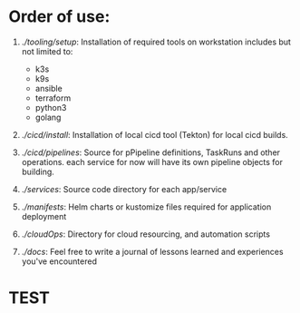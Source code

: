 # Order of use:

1. *./tooling/setup*:         Installation of required tools on workstation includes but not limited to:
    -   k3s
    -   k9s
    -   ansible
    -   terraform
    -   python3
    -   golang



2. *./cicd/install*:          Installation of local cicd tool (Tekton) for local cicd builds.


3. *./cicd/pipelines*:        Source for pPipeline definitions, TaskRuns and other operations.
                              each service for now will have its own pipeline objects for building.

4. *./services*:              Source code directory for each app/service


5. *./manifests*:             Helm charts or kustomize files required for application deployment


6. *./cloudOps*:              Directory for cloud resourcing, and automation scripts

7. *./docs*:                  Feel free to write a journal of lessons learned and experiences you've encountered

# TEST
